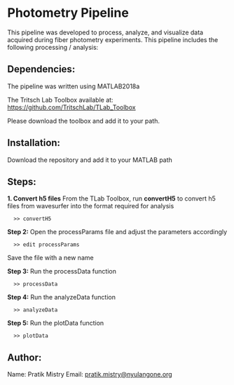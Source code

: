 # Photometry Pipeline

This pipeline was developed to process, analyze, and visualize data acquired during fiber photometry experiments. This pipeline includes the following processing / analysis:



## Dependencies:

The pipeline was written using MATLAB2018a

The Tritsch Lab Toolbox available at: https://github.com/TritschLab/TLab_Toolbox

Please download the toolbox and add it to your path.

## Installation:

Download the repository and add it to your MATLAB path

## Steps:

**1. Convert h5 files**
From the TLab Toolbox, run **convertH5** to convert h5 files from wavesurfer into the format required for analysis

      >> convertH5

**Step 2:** Open the processParams file and adjust the parameters accordingly

      >> edit processParams

Save the file with a new name

**Step 3:** Run the processData function

      >> processData
    
**Step 4:** Run the analyzeData function

      >> analyzeData

**Step 5:** Run the plotData function

      >> plotData

## Author:

Name: Pratik Mistry
Email: pratik.mistry@nyulangone.org


